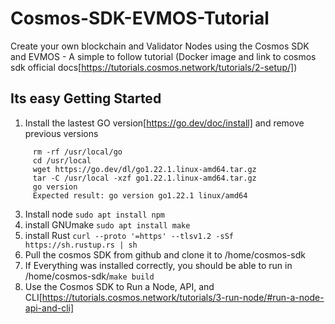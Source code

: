 # Cosmos-SDK-EVMOS-Tutorial
Create your own blockchain and Validator Nodes using the Cosmos SDK and EVMOS - A simple to follow tutorial (Docker image and link to cosmos sdk official docs[https://tutorials.cosmos.network/tutorials/2-setup/])

## Its easy Getting Started
1. Install the lastest GO version[https://go.dev/doc/install] and remove previous versions
```  Linux:
     rm -rf /usr/local/go
     cd /usr/local
     wget https://go.dev/dl/go1.22.1.linux-amd64.tar.gz
     tar -C /usr/local -xzf go1.22.1.linux-amd64.tar.gz
     go version
     Expected result: go version go1.22.1 linux/amd64
```


3. Install node      ```sudo apt install npm```
4. install GNUmake   ```sudo apt install make```
5. install Rust      ```curl --proto '=https' --tlsv1.2 -sSf https://sh.rustup.rs | sh```
6. Pull the cosmos SDK from github and clone it to /home/cosmos-sdk
7. If Everything was installed correctly, you should be able to run in /home/cosmos-sdk/```make build``` 
8. Use the Cosmos SDK to Run a Node, API, and CLI[https://tutorials.cosmos.network/tutorials/3-run-node/#run-a-node-api-and-cli]
